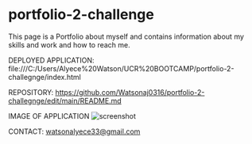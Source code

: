 # portfolio-2-challenge
This page is a Portfolio about myself and contains information about my skills and work and how to reach me.

DEPLOYED APPLICATION:
file:///C:/Users/Alyece%20Watson/UCR%20BOOTCAMP/portfolio-2-challegnge/index.html

REPOSITORY:
https://github.com/Watsonaj0316/portfolio-2-challegnge/edit/main/README.md

IMAGE OF APPLICATION
![screenshot](./assets/images/IMG_4865.jpg)

CONTACT:
watsonalyece33@gmail.com
